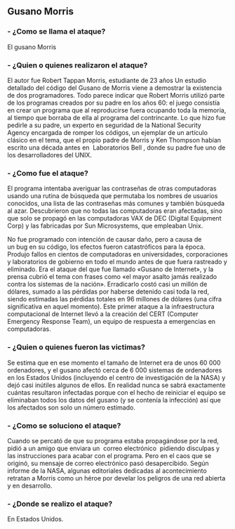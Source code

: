 ## Gusano Morris


### **- ¿Como se llama el ataque?**

El gusano Morris

### **- ¿Quien o quienes realizaron el ataque?**

El autor fue Robert Tappan Morris, estudiante de 23 años
Un estudio detallado del código del Gusano de Morris viene a demostrar la
existencia de dos programadores. Todo parece indicar que Robert Morris utilizó
parte de los programas creados por su padre en los años 60: el juego consistía en
crear un programa que al reproducirse fuera ocupando toda la memoria, al
tiempo que borraba de ella al programa del contrincante. Lo que hizo fue pedirle
a su padre, un experto en seguridad de la National Security Agency encargada de
romper los códigos, un ejemplar de un artículo clásico en el tema, que el propio
padre de Morris y Ken Thompson habían escrito una década antes
en  Laboratorios Bell , donde su padre fue uno de los desarrolladores del UNIX.

### **- ¿Como fue el ataque?**

El programa intentaba averiguar las contraseñas de otras computadoras usando
una rutina de búsqueda que permutaba los nombres de usuarios conocidos, una
lista de las contraseñas más comunes y también búsqueda al azar. Descubrieron
que no todas las computadoras eran afectadas, sino que solo se propagó en las
computadoras VAX de DEC (Digital Equipment Corp) y las fabricadas por Sun
Microsystems, que empleaban Unix.

No fue programado con intención de causar daño, pero a causa de un bug en su
código, los efectos fueron catastróficos para la época. Produjo fallos en cientos de
computadoras en universidades, corporaciones y laboratorios de gobierno en
todo el mundo antes de que fuera rastreado y eliminado. Era el ataque del que
fue llamado «Gusano de Internet», y la prensa cubrió el tema con frases como «el
mayor asalto jamás realizado contra los sistemas de la nación». Erradicarlo costó
casi un millón de dólares, sumado a las pérdidas por haberse detenido casi toda la
red, siendo estimadas las pérdidas totales en 96 millones de dólares (una cifra
significativa en aquel momento).
Este primer ataque a la infraestructura computacional de Internet llevó a la
creación del CERT (Computer Emergency Response Team), un equipo de
respuesta a emergencias en computadoras.

### **- ¿Quien o quienes fueron las victimas?**

Se estima que en ese momento el tamaño de Internet era de unos 60 000
ordenadores, y el gusano afectó cerca de 6 000 sistemas de ordenadores en los
Estados Unidos (incluyendo el centro de investigación de la NASA) y dejó casi
inútiles algunos de ellos. En realidad nunca se sabrá exactamente cuántas
resultaron infectadas porque con el hecho de reiniciar el equipo se eliminaban
todos los datos del gusano (y se contenía la infección) así que los afectados son
solo un número estimado.

### **- ¿Como se soluciono el ataque?**

Cuando se percató de que su programa estaba propagándose por la red, pidió a
un amigo que enviara un  correo electrónico  pidiendo disculpas y las instrucciones
para acabar con el programa. Pero en el caos que se originó, su mensaje de
correo electrónico pasó desapercibido.
Según informe de la NASA, algunas editoriales dedicadas al acontecimiento
retratan a Morris como un héroe por develar los peligros de una red abierta y en
desarrollo.
### **- ¿Donde se realizo el ataque?**

En Estados Unidos.
